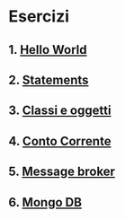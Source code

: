 # Esercizi

##	1. [Hello World](./hello-world.md)
##	2. [Statements](./python-statements/if-statements.md)
##	3. [Classi e oggetti](./exercises/classes-and-object/classes-and-object.md)
##	4. [Conto Corrente](./conto-corrente-example/conto-corrente.md)
##	5. [Message broker](./rabbit-mq-example/rabbit-mq.md)
##	6. [Mongo DB](./mongo-db-example/mongo-db.md)
